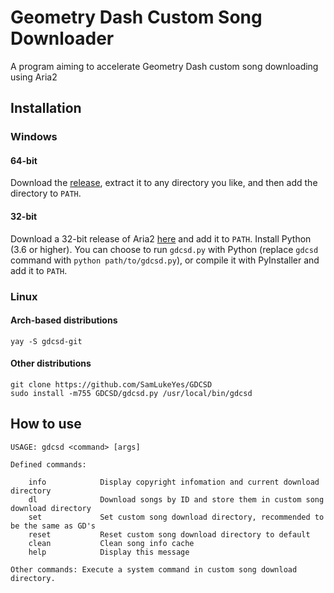 # Geometry Dash Custom Song Downloader
A program aiming to accelerate Geometry Dash custom song downloading using Aria2

## Installation
### Windows
#### 64-bit
Download the [release](https://github.com/SamLukeYes/GDCSD/releases/tag/20200821), extract it to any directory you like, and then add the directory to `PATH`.

#### 32-bit
Download a 32-bit release of Aria2 [here](https://github.com/aria2/aria2/releases) and add it to `PATH`. Install Python (3.6 or higher). You can choose to run `gdcsd.py` with Python (replace `gdcsd` command with `python path/to/gdcsd.py`), or compile it with PyInstaller and add it to `PATH`.

### Linux
#### Arch-based distributions
    yay -S gdcsd-git
#### Other distributions
    git clone https://github.com/SamLukeYes/GDCSD
    sudo install -m755 GDCSD/gdcsd.py /usr/local/bin/gdcsd

## How to use

    USAGE: gdcsd <command> [args]
        
    Defined commands:

        info            Display copyright infomation and current download directory
        dl              Download songs by ID and store them in custom song download directory
        set             Set custom song download directory, recommended to be the same as GD's
        reset           Reset custom song download directory to default
        clean           Clean song info cache
        help            Display this message
        
    Other commands: Execute a system command in custom song download directory.